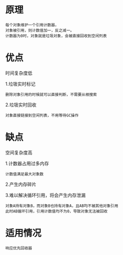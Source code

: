 
# 原理

    每个对象维护一个引用计数器，
    对象被引用，则计数值加一，反之减一。
    计数器为0时，对象就是垃圾对象，会被直接回收到空闲列表
    
# 优点

时间复杂度低

1.垃圾实时标记

    删除对象引用的时候就可以直接判断，不需要从根搜索

2.垃圾实时回收

    对象直接链接到空闲列表，不用等待GC操作
        
# 缺点

空间复杂度高
           
1.计数器占用过多内存

    计数值满足最大对象数  
 
2.产生内存碎片
 
 
3.难以解决循环引用，将会产生内存泄漏 

    对象A持有对象B，而对象B也持有对象A，且AB均不被其他对象引用  
    此时AB循环引用，引用计数值均不为0，导致对象无法被回收 
    
# 适用情况

    响应优先回收器
    
    

